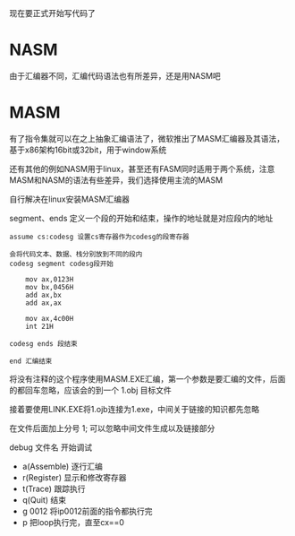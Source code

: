 现在要正式开始写代码了


# NASM
由于汇编器不同，汇编代码语法也有所差异，还是用NASM吧

# MASM
有了指令集就可以在之上抽象汇编语法了，微软推出了MASM汇编器及其语法，基于x86架构16bit或32bit，用于window系统

还有其他的例如NASM用于linux，甚至还有FASM同时适用于两个系统，注意MASM和NASM的语法有些差异，我们选择使用主流的MASM

自行解决在linux安装MASM汇编器

segment、ends 定义一个段的开始和结束，操作的地址就是对应段内的地址

```
assume cs:codesg 设置cs寄存器作为codesg的段寄存器

会将代码文本、数据、栈分别放到不同的段内
codesg segment codesg段开始

    mov ax,0123H
    mov bx,0456H
    add ax,bx
    add ax,ax

    mov ax,4c00H
    int 21H

codesg ends 段结束

end 汇编结束
```

将没有注释的这个程序使用MASM.EXE汇编，第一个参数是要汇编的文件，后面的都回车忽略，应该会的到一个 1.obj 目标文件

接着要使用LINK.EXE将1.ojb连接为1.exe，中间关于链接的知识都先忽略

在文件后面加上分号 1; 可以忽略中间文件生成以及链接部分

debug 文件名   开始调试

- a(Assemble)	逐行汇编
- r(Register)	显示和修改寄存器
- t(Trace)	跟踪执行
- q(Quit)	结束
- g 0012 将ip0012前面的指令都执行完
- p 把loop执行完，直至cx==0

